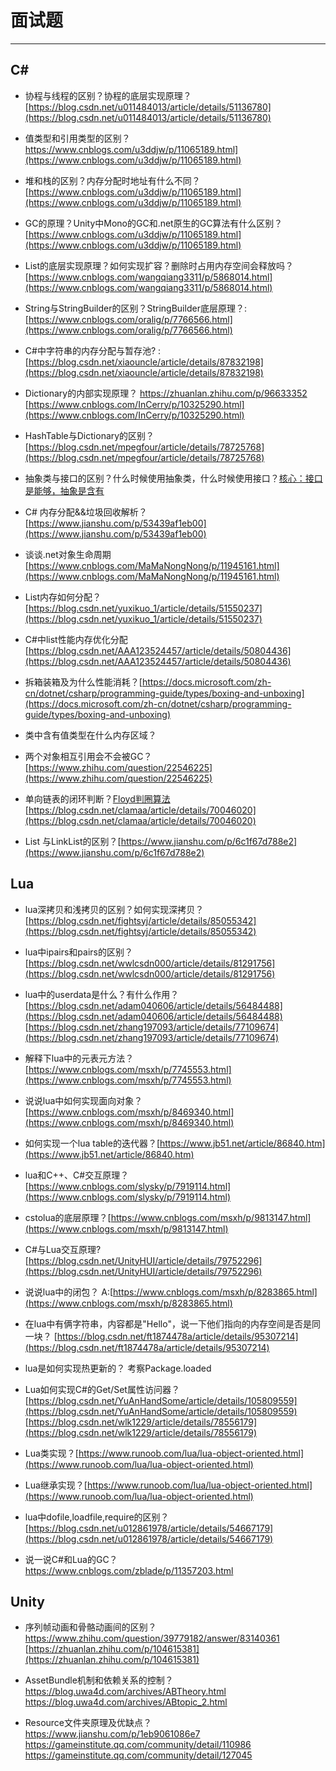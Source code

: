 # 面试题

----------------

## C# 

*   协程与线程的区别？协程的底层实现原理？[https://blog.csdn.net/u011484013/article/details/51136780](https://blog.csdn.net/u011484013/article/details/51136780)

*   值类型和引用类型的区别？ https://www.cnblogs.com/u3ddjw/p/11065189.html](https://www.cnblogs.com/u3ddjw/p/11065189.html)

*   堆和栈的区别？内存分配时地址有什么不同？ [https://www.cnblogs.com/u3ddjw/p/11065189.html](https://www.cnblogs.com/u3ddjw/p/11065189.html)

*   GC的原理？Unity中Mono的GC和.net原生的GC算法有什么区别？ [https://www.cnblogs.com/u3ddjw/p/11065189.html](https://www.cnblogs.com/u3ddjw/p/11065189.html)

*   List的底层实现原理？如何实现扩容？删除时占用内存空间会释放吗？[https://www.cnblogs.com/wangqiang3311/p/5868014.html](https://www.cnblogs.com/wangqiang3311/p/5868014.html)

*   String与StringBuilder的区别？StringBuilder底层原理？:[https://www.cnblogs.com/oralig/p/7766566.html](https://www.cnblogs.com/oralig/p/7766566.html)

*   C#中字符串的内存分配与暂存池? :[https://blog.csdn.net/xiaouncle/article/details/87832198](https://blog.csdn.net/xiaouncle/article/details/87832198)

*   Dictionary的内部实现原理？ https://zhuanlan.zhihu.com/p/96633352
[https://www.cnblogs.com/InCerry/p/10325290.html](https://www.cnblogs.com/InCerry/p/10325290.html)

*   HashTable与Dictionary的区别？ [https://blog.csdn.net/mpegfour/article/details/78725768](https://blog.csdn.net/mpegfour/article/details/78725768)

*   抽象类与接口的区别？什么时候使用抽象类，什么时候使用接口？[核心：接口是能够，抽象是含有]()

*   C# 内存分配&&垃圾回收解析？ [https://www.jianshu.com/p/53439af1eb00](https://www.jianshu.com/p/53439af1eb00)

*   谈谈.net对象生命周期 [https://www.cnblogs.com/MaMaNongNong/p/11945161.html](https://www.cnblogs.com/MaMaNongNong/p/11945161.html)

* List内存如何分配？[https://blog.csdn.net/yuxikuo_1/article/details/51550237](https://blog.csdn.net/yuxikuo_1/article/details/51550237)

* C#中list性能内存优化分配[https://blog.csdn.net/AAA123524457/article/details/50804436](https://blog.csdn.net/AAA123524457/article/details/50804436)

* 拆箱装箱及为什么性能消耗？[https://docs.microsoft.com/zh-cn/dotnet/csharp/programming-guide/types/boxing-and-unboxing](https://docs.microsoft.com/zh-cn/dotnet/csharp/programming-guide/types/boxing-and-unboxing)

* 类中含有值类型在什么内存区域？

* 两个对象相互引用会不会被GC？[https://www.zhihu.com/question/22546225](https://www.zhihu.com/question/22546225)

* 单向链表的闭环判断？[Floyd判圈算法](https://zh.wikipedia.org/zh-hans/Floyd%E5%88%A4%E5%9C%88%E7%AE%97%E6%B3%95)
[https://blog.csdn.net/clamaa/article/details/70046020](https://blog.csdn.net/clamaa/article/details/70046020)

* List 与LinkList的区别？[https://www.jianshu.com/p/6c1f67d788e2](https://www.jianshu.com/p/6c1f67d788e2)

## Lua

* lua深拷贝和浅拷贝的区别？如何实现深拷贝？[https://blog.csdn.net/fightsyj/article/details/85055342](https://blog.csdn.net/fightsyj/article/details/85055342)

*   lua中ipairs和pairs的区别？[https://blog.csdn.net/wwlcsdn000/article/details/81291756](https://blog.csdn.net/wwlcsdn000/article/details/81291756)

*   lua中的userdata是什么？有什么作用？[https://blog.csdn.net/adam040606/article/details/56484488](https://blog.csdn.net/adam040606/article/details/56484488)
    [https://blog.csdn.net/zhang197093/article/details/77109674](https://blog.csdn.net/zhang197093/article/details/77109674)

*   解释下lua中的元表元方法？ [https://www.cnblogs.com/msxh/p/7745553.html](https://www.cnblogs.com/msxh/p/7745553.html)

*   说说lua中如何实现面向对象？[https://www.cnblogs.com/msxh/p/8469340.html](https://www.cnblogs.com/msxh/p/8469340.html)

*   如何实现一个lua table的迭代器？[https://www.jb51.net/article/86840.htm](https://www.jb51.net/article/86840.htm)

*   lua和C++、C#交互原理？ [https://www.cnblogs.com/slysky/p/7919114.html](https://www.cnblogs.com/slysky/p/7919114.html)

*   cstolua的底层原理？[https://www.cnblogs.com/msxh/p/9813147.html](https://www.cnblogs.com/msxh/p/9813147.html)

*   C#与Lua交互原理?[https://blog.csdn.net/UnityHUI/article/details/79752296](https://blog.csdn.net/UnityHUI/article/details/79752296)

*   说说lua中的闭包？ A:[https://www.cnblogs.com/msxh/p/8283865.html](https://www.cnblogs.com/msxh/p/8283865.html)

*   在lua中有俩字符串，内容都是"Hello"，说一下他们指向的内存空间是否是同一块？ [https://blog.csdn.net/ft1874478a/article/details/95307214](https://blog.csdn.net/ft1874478a/article/details/95307214)

*   lua是如何实现热更新的？ 考察Package.loaded

* Lua如何实现C#的Get/Set属性访问器？[https://blog.csdn.net/YuAnHandSome/article/details/105809559](https://blog.csdn.net/YuAnHandSome/article/details/105809559)
[https://blog.csdn.net/wlk1229/article/details/78556179](https://blog.csdn.net/wlk1229/article/details/78556179)

* Lua类实现？[https://www.runoob.com/lua/lua-object-oriented.html](https://www.runoob.com/lua/lua-object-oriented.html)


* Lua继承实现？[https://www.runoob.com/lua/lua-object-oriented.html](https://www.runoob.com/lua/lua-object-oriented.html)

* lua中dofile,loadfile,require的区别？[https://blog.csdn.net/u012861978/article/details/54667179](https://blog.csdn.net/u012861978/article/details/54667179)

* 说一说C#和Lua的GC？https://www.cnblogs.com/zblade/p/11357203.html

## Unity

* 序列帧动画和骨骼动画间的区别？https://www.zhihu.com/question/39779182/answer/83140361
[https://zhuanlan.zhihu.com/p/104615381](https://zhuanlan.zhihu.com/p/104615381)

* AssetBundle机制和依赖关系的控制？https://blog.uwa4d.com/archives/ABTheory.html
https://blog.uwa4d.com/archives/ABtopic_2.html

* Resource文件夹原理及优缺点？https://www.jianshu.com/p/1eb9061086e7
https://gameinstitute.qq.com/community/detail/110986
https://gameinstitute.qq.com/community/detail/127045